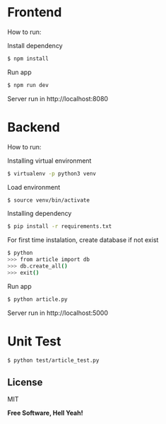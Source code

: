 # Frontend
How to run:

Install dependency
```sh
$ npm install
```
Run app
```sh
$ npm run dev
```
Server run in http://localhost:8080

# Backend
How to run:

Installing virtual environment
```sh
$ virtualenv -p python3 venv
```
Load environment
```sh
$ source venv/bin/activate
```
Installing dependency
```sh
$ pip install -r requirements.txt
```
For first time instalation, create database if not exist
```sh
$ python
>>> from article import db
>>> db.create_all()
>>> exit()
```

Run app
```sh
$ python article.py
```
Server run in http://localhost:5000

# Unit Test
```sh
$ python test/article_test.py
```

License
----

MIT


**Free Software, Hell Yeah!**
